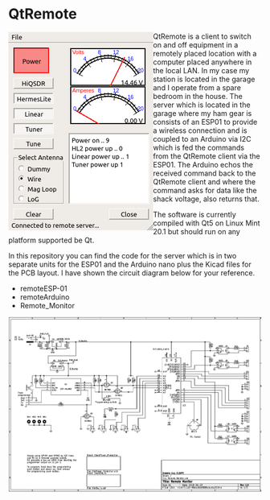 # QtRemote

<img align="left" src="images/QtRemote.png">

QtRemote is a client to switch on and off equipment in a remotely placed location with a computer placed anywhere in the local LAN. In my case my station is located in the garage and I operate from a spare bedroom in the house. The server which is located in the garage where my ham gear is consists of an ESP01 to provide a wireless connection and is coupled to an Arduino via I2C which is fed the commands from the QtRemote client via the ESP01. The Arduino echos the received command back to the QtRemote client and where the command asks for data like the shack voltage, also returns that.

The software is currently compiled with Qt5 on Linux Mint 20.1 but should run on any platform supported be Qt.





In this repository you can find the code for the server which is in two separate units for the ESP01 and the Arduino nano plus the Kicad files for the PCB layout. I have shown the circuit diagram below for your reference.

* remoteESP-01
* remoteArduino
* Remote_Monitor


<img src="images/Remote_Monitor.png">
